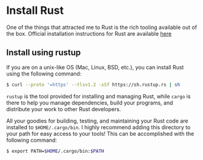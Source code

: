 # Install Rust
One of the things that attracted me to Rust is the rich tooling available out of the box.
Official installation instructions for Rust are available [here](https://rust-lang.org/tools/install)

## Install using rustup
If you are on a unix-like OS (Mac, Linux, BSD, etc.), you can install Rust using the following command:
```bash
$ curl --proto '=https' --tlsv1.2 -sSf https://sh.rustup.rs | sh
```

`rustup` is the tool provided for installing and managing Rust, while `cargo` is there to help you manage dependencies, build your programs, and distribute your work to other Rust developers.

All your goodies for building, testing, and maintaining your Rust code are installed to `$HOME/.cargo/bin`. I highly recommend adding this directory to your path for easy access to your tools! This can be accomplished with the following command:
```bash
$ export PATH=$HOME/.cargo/bin:$PATH
```


